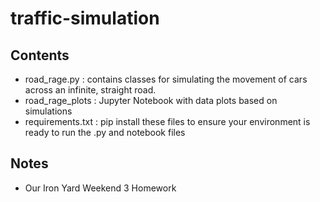 # traffic-simulation

## Contents
  - road_rage.py : contains classes for simulating the movement of cars across an infinite, straight road.
  - road_rage_plots : Jupyter Notebook with data plots based on simulations
  - requirements.txt : pip install these files to ensure your environment is ready to run the .py and notebook files

## Notes
  - Our Iron Yard Weekend 3 Homework
